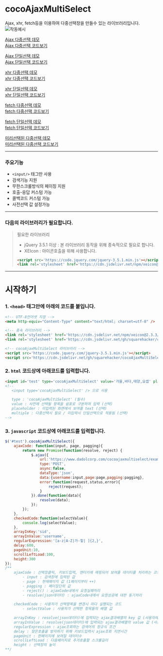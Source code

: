 # cocoAjaxMultiSelect  
  
Ajax, xhr, fetch등을 이용하여 다중선택창을 만들수 있는 라이브러리입니다.  
![작동예시](https://user-images.githubusercontent.com/101985768/174756567-a6b35130-d20b-457f-8197-24222906fcb2.gif)  

  
[Ajax 다중선택 데모](https://www.dadolcorp.com/cocoajaxmultiselect/example/example-jquery-multi.html)  
[Ajax 다중선택 코드보기](https://github.com/squarehacker/cocoAjaxMultiSelect/blob/main/example/example-jquery-multi.html)  
  
[Ajax 단일선택 데모](https://www.dadolcorp.com/cocoajaxmultiselect/example/example-jquery.html)  
[Ajax 단일선택 코드보기](https://github.com/squarehacker/cocoAjaxMultiSelect/blob/main/example/example-jquery.html)  
  
[xhr 다중선택 데모](https://www.dadolcorp.com/cocoajaxmultiselect/example/example-xhr-multi.html)  
[xhr 다중선택 코드보기](https://github.com/squarehacker/cocoAjaxMultiSelect/blob/main/example/example-xhr-multi.html)  
  
[xhr 단일선택 데모](https://www.dadolcorp.com/cocoajaxmultiselect/example/example-xhr.html)  
[xhr 단일선택 코드보기](https://github.com/squarehacker/cocoAjaxMultiSelect/blob/main/example/example-xhr.html)  
  
[fetch 다중선택 데모](https://www.dadolcorp.com/cocoajaxmultiselect/example/example-fetch-multi.html)  
[fetch 다중선택 코드보기](https://github.com/squarehacker/cocoAjaxMultiSelect/blob/main/example/example-fetch-multi.html)  
  
[fetch 단일선택 데모](https://www.dadolcorp.com/cocoajaxmultiselect/example/example-fetch.html)  
[fetch 단일선택 코드보기](https://github.com/squarehacker/cocoAjaxMultiSelect/blob/main/example/example-fetch.html)  
  
[미리선택된 다중선택 데모](https://www.dadolcorp.com/cocoajaxmultiselect/example/example-is-value.html)  
[미리선택된 다중선택 코드보기](https://github.com/squarehacker/cocoAjaxMultiSelect/blob/main/example/example-is-value.html)  
   
   
   
------  
  
  
  
### 주요기능  
  
- ```<input/>``` 태그만 사용
- 검색기능 지원
- 무한스크롤방식의 페이징 지원
- 호출-응답 커스텀 가능
- 콜백코드 커스텀 가능
- 사전선택 값 설정가능  
  
  
  
  
------  
  
  
  
### 다음의 라이브러리가 필요합니다.  
  
> 필요한 라이브러리  
> - jQuery 3.5.1 이상 : 본 라이브러리 동작을 위해 종속적으로 필요로 합니다.  
> - XEIcon : 아이콘호출을 위해 사용합니다.  
>  
>```html
><script src='https://code.jquery.com/jquery-3.5.1.min.js'></script>  
><link rel='stylesheet' href='https://cdn.jsdelivr.net/npm/xeicon@2.3.3/xeicon.min.css'>  
>```
  
  
  
------  
  
  
  
# 시작하기
  
### 1. ```<head>``` 태그안에 아래의 코드를 붙입니다.
```html
<!-- UTF-8언어셋 지정 -->
<meta http-equiv="Content-Type" content="text/html; charset=utf-8" />
  
<!-- 종속 라이브러리 -->
<link rel='stylesheet' href='https://cdn.jsdelivr.net/npm/xeicon@2.3.3/xeicon.min.css'>
<link rel='stylesheet' href='https://cdn.jsdelivr.net/gh/squarehacker/cocoAjaxMultiSelect/src/cocoAjaxMultiSelect.css'>
  
<!-- cocoAjaxMultiSelect 라이브러리 -->
<script src='https://code.jquery.com/jquery-3.5.1.min.js'></script>
<script src='https://cdn.jsdelivr.net/gh/squarehacker/cocoAjaxMultiSelect/src/cocoAjaxMultiSelect.min.js'></script>
```
  
  
### 2. ```html``` 코드상에 아래코드를 입력합니다.
```html
<input id='test' type='cocoAjaxMultiSelect' value='가을,바다,태양,요셉' placeholder='여러명의 이름을 선택' multiple/>
<!--
   <input type='cocoAjaxMultiSelect' /> 으로 사용
   
   type : 'cocoAjaxMultiSelect' (필수)
   value : 사전에 선택될 항목을 쉼표로 구분하여 입력 (선택)
   placeholder : 미입력된 화면에서 보여줄 text (선택)
   multiple : 다중선택시 필요 / 미입력시 단일선택으로 적용됨 (선택)
-->
```

### 3. ```javascript``` 코드상에 아래코드를 입력합니다.
```javascript
$('#test').cocoAjaxMultiSelect({
    ajaxCode: function(input, page, pagging){
        return new Promise(function(resolve, reject) {
            $.ajax({
                url:'https://www.dadolcorp.com/cocoajaxmultiselect/example/json.php',
                type:'POST',
                async:false,
                dataType:'json',
                data:{username:input,page:page,pagging:pagging},
                error:function(request,status,error){
                    reject(request);
                }
            }).done(function(data){
                resolve(data);
            });
        });
    },
    checkedCode:function(selectValue){
        console.log(selectValue);
    },
    arrayInKey:'sid',
    arrayInValue:'username',
    regularExpression:'[a-z|A-Z|가-힣| ]{2,}',
    delay:600,
    pageUnit:10,
    scrollLeftLoad:100,
    height:300
});
/**
    ajaxCode : 선택창클릭, 키보드입력, 엔터키에 매핑되어 보여줄 데이터를 처리하는 코드 (동기작업 필수)
        - input : 검색창에 입력된 값
        - page : 현재페이지 값 (1페이지부터 ++)
        - pagging : 페이징단위 값
        - reject() : ajaxCode내에서 요청실패처리
        - resolve(json데이터) : ajaxCode내에서 요청성공에 대한 동기처리
        
    checkedCode : 사용자가 선택항목을 변경시 마다 실행되는 코드
        - selectValue : 사용자가 선택한 항목들의 배열 값
    
    arrayInKey : resolve(json데이터)에 입력되는 ajax결과배열의 key 값 (사용자에게 보여지지 않음)
    arrayInValue : resolve(json데이터)에 입력되는 ajax결과배열의 value 값 (사용자에게 보여짐)
    regularExpression : ajax조회하는 검색어의 정규식 조건
    delay : 잦은호출을 방지하기 위해 키보드입력시 ajax조회 지연시간
    pageUnit : 한페이지에 보여질 데이터수
    scrollLeftLoad : 다음페이지로 추가호출할 스크롤길이
    height : 선택창의 높이
**/
```
